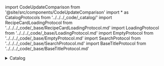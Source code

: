 import CodeUpdateComparison from '@site/src/components/CodeUpdateComparison'
import * as CatalogProtocols from '../../../_code/_catalog/'
import RecipeCardLoadingProtocol from '../../../_code/_base/RecipeCardLoadingProtocol.md'
import LoadingProtocol from '../../../_code/_base/LoadingProtocol.md'
import EmptyProtocol from '../../../_code/_base/EmptyProtocol.md'
import SearchProtocol from '../../../_code/_base/SearchProtocol.md'
import BaseTitleProtocol from '../../../_code/_base/BaseTitleProtocol.md'

<details>
  <summary>Catalog</summary>
  <div>
    <details>
        <summary>Recipe Card</summary>
        <CodeUpdateComparison 
oldCode={`recipeCardTemplate: ((Recipe?, Bool, Bool, Bool, @escaping () -> Void, @escaping () -> Void) -> AnyView)?`}
            newCode={<CatalogProtocols.CatalogRecipeCardProtocol/>}/>
    </details>
    <details>
        <summary>Recipe Card Loading</summary>
        <CodeUpdateComparison 
oldCode={`recipeCardLoadingViewTemplate: (() -> AnyView)?`}
            newCode={<RecipeCardLoadingProtocol/>}/>
    </details>
<details>
        <summary>Catalog Loading</summary>
        <CodeUpdateComparison 
oldCode={`catalogLoadingViewTemplate: ((String) -> AnyView)?`}
            newCode={<LoadingProtocol/>}/>
    </details>
<details>
        <summary>Catalog Empty</summary>
        <CodeUpdateComparison 
oldCode={`catalogEmptyViewTemplate: (() -> AnyView)?`}
            newCode={<EmptyProtocol/>}/>
    </details>
<details>
        <summary>Catalog Search</summary>
        <CodeUpdateComparison 
oldCode={`catalogSearchViewTemplate: ((@escaping () -> Void, @escaping () -> Void) -> AnyView)?`}
            newCode={<SearchProtocol/>} />
    </details>
<details>
        <summary>Catalog Recipe No Results</summary>
        <CodeUpdateComparison 
oldCode={`catalogRecipePageNoResultsViewTemplate: ((String, (() -> Void)?, Bool) -> AnyView)?`}
            newCode={<CatalogProtocols.CatalogRecipesListNoResultsProtocol/>}/>
    </details>
<details>
        <summary>Catalog Package Row</summary>
        <CodeUpdateComparison 
oldCode={`catalogPackageRowTemplate: ((CatalogPackage, @escaping (CatalogPackage) -> Void) -> AnyView)?`}
            newCode="Removed"/>
    </details>
<details>
        <summary>Catalog Header</summary>
        <CodeUpdateComparison 
oldCode={`catalogViewHeaderTemplate: (((() -> Void)?) -> AnyView)?`}
            newCode="Removed"/>
    </details>
<details>
        <summary>Catalog Toolbar</summary>
        <CodeUpdateComparison 
oldCode={`catalogViewToolbarTemplate: ((Bool, Bool, @escaping () -> Void, @escaping () -> Void,
        @escaping () -> Void, @escaping () -> Void, @escaping () -> Void
    ) -> AnyView)?`}
            newCode={<CatalogProtocols.CatalogToolbarProtocol/>}/>
    </details>
<details>
        <summary>My Meal Button</summary>
        <CodeUpdateComparison 
oldCode={`public var myMealButtonEmptyViewTemplate: (() -> AnyView)?`}
            newCode={<CatalogProtocols.MealsInBasketButtonSuccessProtocol/>}/>
    </details>
<details>
        <summary>Recipes List Title</summary>
        <CodeUpdateComparison 
oldCode={`recipesListTitleTemplate: ((CatalogPageTitleTemplateParameters) -> AnyView)?`}
            newCode={<BaseTitleProtocol/>}/>
    </details>
<details>
        <summary>Recipes Category List Title</summary>
        <CodeUpdateComparison 
oldCode={`recipesListCategoryTitleTemplate: ((CatalogPageTitleTemplateParameters) -> AnyView)?`}
            newCode={<BaseTitleProtocol/>}/>
    </details>
<details>
        <summary>Recipes Search Title</summary>
        <CodeUpdateComparison 
oldCode={`recipesListSearchTitleTemplate: ((CatalogPageTitleTemplateParameters) -> AnyView)?`}
            newCode={<BaseTitleProtocol/>}/>
    </details>
<details>
        <summary>Recipe Modal</summary>
        <CodeUpdateComparison 
oldCode={`recipeModalTemplate: ((String, RecipeCardVM, Binding<Bool>, Bool, @escaping () -> Void) -> AnyView)? = nil`}
            newCode="Removed"/>
    </details>
  </div>
</details>